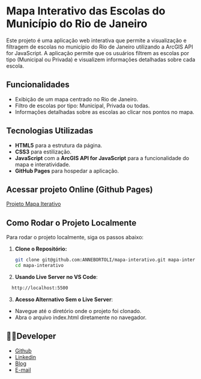 # Mapa Interativo das Escolas do Município do Rio de Janeiro

Este projeto é uma aplicação web interativa que permite a visualização e filtragem de escolas no município do Rio de Janeiro utilizando a ArcGIS API for JavaScript. A aplicação permite que os usuários filtrem as escolas por tipo (Municipal ou Privada) e visualizem informações detalhadas sobre cada escola.

## Funcionalidades

- Exibição de um mapa centrado no Rio de Janeiro.
- Filtro de escolas por tipo: Municipal, Privada ou todas.
- Informações detalhadas sobre as escolas ao clicar nos pontos no mapa.

## Tecnologias Utilizadas

- **HTML5** para a estrutura da página.
- **CSS3** para estilização.
- **JavaScript** com a **ArcGIS API for JavaScript** para a funcionalidade do mapa e interatividade.
- **GitHub Pages** para hospedar a aplicação.

## Acessar projeto Online (Github Pages)

[Projeto Mapa Iterativo](https://annebortoli.github.io/mapa-interativo/)

## Como Rodar o Projeto Localmente

Para rodar o projeto localmente, siga os passos abaixo:

1. **Clone o Repositório:**

   ```bash
   git clone git@github.com:ANNEBORTOLI/mapa-interativo.git mapa-interativo
   cd mapa-interativo
   ```

2. **Usando Live Server no VS Code**:

```bash
  http://localhost:5500
```

3. **Acesso Alternativo Sem o Live Server**:

- Navegue até o diretório onde o projeto foi clonado.
- Abra o arquivo index.html diretamente no navegador.

## :technologist:Developer

- [Github](https://github.com/ANNEBORTOLI)
- [Linkedin](https://www.linkedin.com/in/anne-bortoli/)
- [Blog](https://annebortoli-blog.fly.dev/)
- [E-mail](annebortoli@gmail.com)

